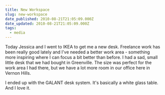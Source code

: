 ```yaml
---
title: New Workspace
slug: new-workspace
date_published: 2010-08-21T21:05:09.000Z
date_updated: 2010-08-21T21:05:09.000Z
tags:
  - media
---
```


Today Jessica and I went to IKEA to get me a new desk. Freelance work has been really good lately and I've needed a better work area - something more inspiring where I can focus a bit better than before. I had a sad, small little desk that we had bought in Greenville. The size was perfect for the work area I had there, but we have a lot more room in our office here in Vernon Hills.

I ended up with the GALANT desk system. It's basically a white glass table. And I love it.
